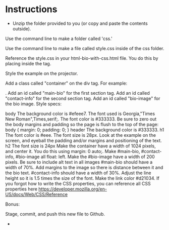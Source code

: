 # Instructions

* Unzip the folder provided to you (or copy and paste the contents outside).

Use the command line to make a folder called 'css.'

Use the command line to make a file called style.css inside of the css folder.

Reference the style.css in your html-bio-with-css.html file. You do this by placing <link rel="stylesheet" type="text/css" href="css/style.css"> inside the <head> tag.

Style the example on the projector.

Add a class called "container" on the div tag. For example: <div class="container">.
Add an id called "main-bio" for the first section tag.
Add an id called "contact-info" for the second section tag.
Add an id called "bio-image" for the bio image.
Style specs:

body
The background color is #efeee7.
The font used is Georgia,"Times New Roman",Times,serif;.
The font color is #333333.
Be sure to zero out the body margins and padding so the page is flush to the top of the page:
body {
  margin: 0;
  padding: 0;
}
header
The background color is #333333.
h1
The font color is #eee.
The font size is 28px.
Look at the example on the screen, and eyeball the padding and/or margins and positioning of the text.
h2
The font size is 24px
Make the container have a width of 1024 pixels, and center it. You do this using margin: 0 auto;.
Make #main-bio, #contact-info, #bio-image all float: left.
Make the #bio-image have a width of 200 pixels.
Be sure to include alt text in all images
#main-bio should have a width of 70%.
Add margins to the image so there is distance between it and the bio text.
#contact-info should have a width of 30%.
Adjust the line height so it is 1.5 times the size of the font.
Make the link color #d21034.
If you forgot how to write the CSS properties, you can reference all CSS properties here https://developer.mozilla.org/en-US/docs/Web/CSS/Reference

Bonus:

Stage, commit, and push this new file to Github.

*
